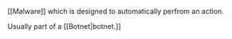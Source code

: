 [[Malware]] which is designed to automatically perfrom an action. 

Usually part of a [[Botnet|botnet.]]